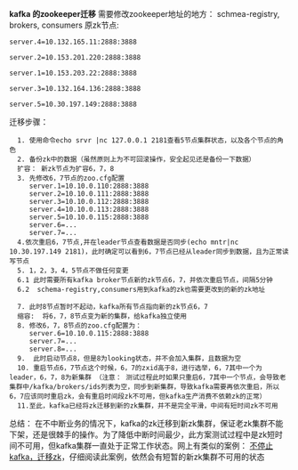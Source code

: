 **kafka 的zookeeper迁移**
需要修改zookeeper地址的地方：
schmea-registry, brokers, consumers
原zk节点:
```
server.4=10.132.165.11:2888:3888

server.2=10.153.201.220:2888:3888

server.1=10.153.203.22:2888:3888

server.3=10.132.164.136:2888:3888

server.5=10.30.197.149:2888:3888
```
迁移步骤：

      1. 使用命令echo srvr |nc 127.0.0.1 2181查看5节点集群状态，以及各个节点的角色
      2. 备份zk中的数据（虽然原则上为不可回滚操作，安全起见还是备份一下数据）
      扩容： 新zk节点为扩容6，7，8
      3. 先修改6，7节点的zoo.cfg配置
         server.1=10.10.0.110:2888:3888
         server.2=10.10.0.111:2888:3888
         server.3=10.10.0.112:2888:3888
         server.4=10.10.0.113:2888:3888
         server.5=10.10.0.115:2888:3888
         server.6=...
         server.7=...
      4.依次重启6，7节点,并在leader节点查看数据是否同步(echo mntr|nc 10.30.197.149 2181)，此时确定可以看到6，7节点已经从leader同步到数据，且为正常读写节点
      5. 1，2，3，4，5节点不做任何变更
      6.1 此时需要所有kafka broker节点新的zk节点6，7，并依次重启节点，间隔5分钟
      6.2  schema-registry,consumers用到kafka的zk也需要更改到的新的zk地址 

      7. 此时8节点暂时不起动，kafka所有节点指向新的zk节点6，7
      缩容:  将6，7，8节点变为新的集群，给kafka独立使用
      8. 修改6，7，8节点的zoo.cfg配置为：
         server.6=10.10.0.115:2888:3888
         server.7=...
         server.8=...
      9.  此时启动节点8，但是8为looking状态，并不会加入集群，且数据为空
      10. 重启节点6，7节点这个时候，6，7的zxid高于8，进行选举，6，7其中一个为leader，6，7，8为新集群 （注意： 测试过程此时如果只重启6，7其中一个节点，会导致老集群中/kafka/brokers/ids列表为空，同步到新集群，导致kafka需要再依次重启，所以6，7应该同时重启zk，会有重启时间段zk不可用，但kafka生产消费不依赖zk的正常）
      11.至此，kafka已经将zk迁移到新的zk集群，并不是完全平滑，中间有短时间zk不可用



总结：
       在不中断业务的情况下，kafka的zk迁移到新zk集群，保证老zk集群不能下架，还是很棘手的操作。为了降低中断时间最少，此方案测试过程中是zk短时间不可用，但kafka集群一直处于正常工作状态。网上有类似的案例： [不停止kafka，迁移zk](https://www.infoq.cn/article/GipwOzCYSiOH-cD5cfy6)，仔细阅读此案例，依然会有短暂的新zk集群不可用的状态
